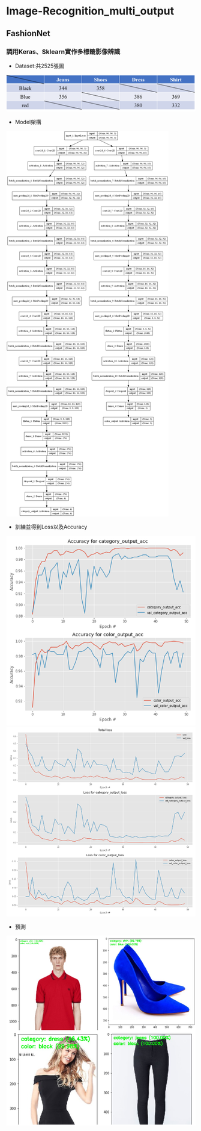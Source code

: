 # Image-Recognition_multi_output
## FashionNet
### 調用Keras、Sklearn實作多標籤影像辨識

* Dataset:共2525張圖
 
![image](https://github.com/YuXiangWa/Image-Recognition_multi_output/blob/main/dataset.png)

* Model架構
 
![image](https://github.com/YuXiangWa/Image-Recognition_multi_output/blob/main/model.png)


* 訓練並得到Loss以及Accuracy

![image](https://github.com/YuXiangWa/Image-Recognition_multi_output/blob/main/output_acc.png)
![image](https://github.com/YuXiangWa/Image-Recognition_multi_output/blob/main/output_losses.png)


* 預測

![image](https://github.com/YuXiangWa/Image-Recognition_multi_output/blob/main/Prediction.png)

